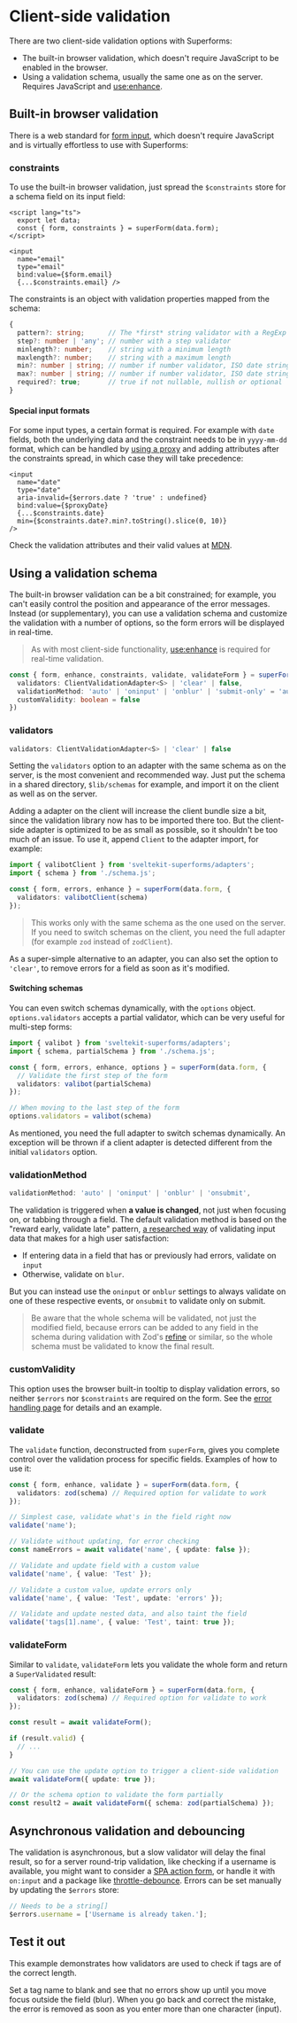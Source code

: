 <script lang="ts">
  import Head from '$lib/Head.svelte'
  import Form from './Form.svelte'
  import Next from '$lib/Next.svelte'
	import SuperDebug from 'sveltekit-superforms/client/SuperDebug.svelte'
  import { concepts } from '$lib/navigation/sections'

	export let data;
</script>

# Client-side validation

<Head title="Client-side validation" />

There are two client-side validation options with Superforms: 

* The built-in browser validation, which doesn't require JavaScript to be enabled in the browser.
* Using a validation schema, usually the same one as on the server. Requires JavaScript and [use:enhance](/concepts/enhance).

## Built-in browser validation

There is a web standard for [form input](https://developer.mozilla.org/en-US/docs/Learn/Forms/Form_validation), which doesn't require JavaScript and is virtually effortless to use with Superforms:

### constraints

To use the built-in browser validation, just spread the `$constraints` store for a schema field on its input field:

```svelte
<script lang="ts">
  export let data;
  const { form, constraints } = superForm(data.form);
</script>

<input
  name="email"
  type="email"
  bind:value={$form.email}
  {...$constraints.email} />
```

The constraints is an object with validation properties mapped from the schema:

```ts
{
  pattern?: string;      // The *first* string validator with a RegExp pattern
  step?: number | 'any'; // number with a step validator
  minlength?: number;    // string with a minimum length
  maxlength?: number;    // string with a maximum length
  min?: number | string; // number if number validator, ISO date string if date validator
  max?: number | string; // number if number validator, ISO date string if date validator
  required?: true;       // true if not nullable, nullish or optional
}
```

#### Special input formats

For some input types, a certain format is required. For example with `date` fields, both the underlying data and the constraint needs to be in `yyyy-mm-dd` format, which can be handled by [using a proxy](/concepts/proxy-objects#date-input-issues) and adding attributes after the constraints spread, in which case they will take precedence:

```svelte
<input
  name="date"
  type="date"
  aria-invalid={$errors.date ? 'true' : undefined}
  bind:value={$proxyDate}
  {...$constraints.date}
  min={$constraints.date?.min?.toString().slice(0, 10)} 
/>
```

Check the validation attributes and their valid values at [MDN](https://developer.mozilla.org/en-US/docs/Web/HTML/Constraint_validation#validation-related_attributes).

## Using a validation schema

The built-in browser validation can be a bit constrained; for example, you can't easily control the position and appearance of the error messages. Instead (or supplementary), you can use a validation schema and customize the validation with a number of options, so the form errors will be displayed in real-time.

> As with most client-side functionality, [use:enhance](/concepts/enhance) is required for real-time validation.

```ts
const { form, enhance, constraints, validate, validateForm } = superForm(data.form, {
  validators: ClientValidationAdapter<S> | 'clear' | false,
  validationMethod: 'auto' | 'oninput' | 'onblur' | 'submit-only' = 'auto',
  customValidity: boolean = false
})
```

### validators

```ts
validators: ClientValidationAdapter<S> | 'clear' | false
```

Setting the `validators` option to an adapter with the same schema as on the server, is the most convenient and recommended way. Just put the schema in a shared directory, `$lib/schemas` for example, and import it on the client as well as on the server.

Adding a adapter on the client will increase the client bundle size a bit, since the validation library now has to be imported there too. But the client-side adapter is optimized to be as small as possible, so it shouldn't be too much of an issue. To use it, append `Client` to the adapter import, for example:

```ts
import { valibotClient } from 'sveltekit-superforms/adapters';
import { schema } from './schema.js';

const { form, errors, enhance } = superForm(data.form, {
  validators: valibotClient(schema)
});
```

> This works only with the same schema as the one used on the server. If you need to switch schemas on the client, you need the full adapter (for example `zod` instead of `zodClient`).

As a super-simple alternative to an adapter, you can also set the option to `'clear'`, to remove errors for a field as soon as it's modified.

#### Switching schemas

You can even switch schemas dynamically, with the `options` object. `options.validators` accepts a partial validator, which can be very useful for multi-step forms:

```ts
import { valibot } from 'sveltekit-superforms/adapters';
import { schema, partialSchema } from './schema.js';

const { form, errors, enhance, options } = superForm(data.form, {
  // Validate the first step of the form
  validators: valibot(partialSchema)
});

// When moving to the last step of the form
options.validators = valibot(schema)
```

As mentioned, you need the full adapter to switch schemas dynamically. An exception will be thrown if a client adapter is detected different from the initial `validators` option.

### validationMethod

```ts
validationMethod: 'auto' | 'oninput' | 'onblur' | 'onsubmit',
```

The validation is triggered when **a value is changed**, not just when focusing on, or tabbing through a field. The default validation method is based on the "reward early, validate late" pattern, [a researched way](https://medium.com/wdstack/inline-validation-in-forms-designing-the-experience-123fb34088ce) of validating input data that makes for a high user satisfaction:

- If entering data in a field that has or previously had errors, validate on `input`
- Otherwise, validate on `blur`.

But you can instead use the `oninput` or `onblur` settings to always validate on one of these respective events, or `onsubmit` to validate only on submit.

> Be aware that the whole schema will be validated, not just the modified field, because errors can be added to any field in the schema during validation with Zod's [refine](https://zod.dev/?id=customize-error-path) or similar, so the whole schema must be validated to know the final result.

### customValidity

This option uses the browser built-in tooltip to display validation errors, so neither `$errors` nor `$constraints` are required on the form. See the [error handling page](/concepts/error-handling#customvalidity) for details and an example.

### validate

The `validate` function, deconstructed from `superForm`, gives you complete control over the validation process for specific fields. Examples of how to use it:

```ts
const { form, enhance, validate } = superForm(data.form, {
  validators: zod(schema) // Required option for validate to work
});

// Simplest case, validate what's in the field right now
validate('name');

// Validate without updating, for error checking
const nameErrors = await validate('name', { update: false });

// Validate and update field with a custom value
validate('name', { value: 'Test' });

// Validate a custom value, update errors only
validate('name', { value: 'Test', update: 'errors' });

// Validate and update nested data, and also taint the field
validate('tags[1].name', { value: 'Test', taint: true });
```

### validateForm

Similar to `validate`, `validateForm` lets you validate the whole form and return a `SuperValidated` result:

```ts
const { form, enhance, validateForm } = superForm(data.form, {
  validators: zod(schema) // Required option for validate to work
});

const result = await validateForm();

if (result.valid) {
  // ...
}

// You can use the update option to trigger a client-side validation
await validateForm({ update: true });

// Or the schema option to validate the form partially
const result2 = await validateForm({ schema: zod(partialSchema) });
```

## Asynchronous validation and debouncing

The validation is asynchronous, but a slow validator will delay the final result, so for a server round-trip validation, like checking if a username is available, you might want to consider a [SPA action form](/concepts/spa#spa-action-form), or handle it with `on:input` and a package like [throttle-debounce](https://www.npmjs.com/package/throttle-debounce). Errors can be set manually by updating the `$errors` store:

```ts
// Needs to be a string[]
$errors.username = ['Username is already taken.'];
```

## Test it out

This example demonstrates how validators are used to check if tags are of the correct length.

Set a tag name to blank and see that no errors show up until you move focus outside the field (blur). When you go back and correct the mistake, the error is removed as soon as you enter more than one character (input).

<Form {data} />

<Next section={concepts} />
